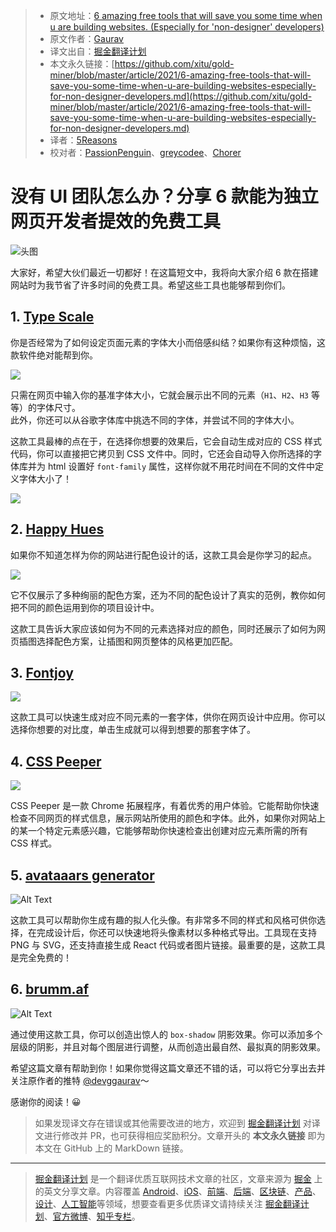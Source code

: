 > * 原文地址：[6 amazing free tools that will save you some time when u are building websites. (Especially for 'non-designer' developers)](https://dev.to/devggaurav/6-amazing-free-tools-that-will-save-you-some-time-when-u-are-building-websites-especially-for-non-designer-developers-2930)
> * 原文作者：[Gaurav](https://dev.to/devggaurav)
> * 译文出自：[掘金翻译计划](https://github.com/xitu/gold-miner)
> * 本文永久链接：[https://github.com/xitu/gold-miner/blob/master/article/2021/6-amazing-free-tools-that-will-save-you-some-time-when-u-are-building-websites-especially-for-non-designer-developers.md](https://github.com/xitu/gold-miner/blob/master/article/2021/6-amazing-free-tools-that-will-save-you-some-time-when-u-are-building-websites-especially-for-non-designer-developers.md)
> * 译者：[5Reasons](https://github.com/5Reasons)
> * 校对者：[PassionPenguin](https://github.com/PassionPenguin)、[greycodee](https://github.com/greycodee)、[Chorer](https://github.com/Chorer)

# 没有 UI 团队怎么办？分享 6 款能为独立网页开发者提效的免费工具

![头图](https://res.cloudinary.com/practicaldev/image/fetch/s--mqNrrPIz--/c_imagga_scale,f_auto,fl_progressive,h_420,q_auto,w_1000/https://dev-to-uploads.s3.amazonaws.com/uploads/articles/17h7em78l1wb1h77yrrq.png)

大家好，希望大伙们最近一切都好！在这篇短文中，我将向大家介绍 6 款在搭建网站时为我节省了许多时间的免费工具。希望这些工具也能够帮到你们。

## 1. [Type Scale](https://type-scale.com/)

你是否经常为了如何设定页面元素的字体大小而倍感纠结？如果你有这种烦恼，这款软件绝对能帮到你。

![](https://res.cloudinary.com/practicaldev/image/fetch/s--j6zjd2dY--/c_limit%2Cf_auto%2Cfl_progressive%2Cq_auto%2Cw_880/https://dev-to-uploads.s3.amazonaws.com/uploads/articles/0u5ijkltjxmtzcyp2g5k.png)

只需在网页中输入你的基准字体大小，它就会展示出不同的元素（`H1`、`H2`、`H3` 等等）的字体尺寸。  
此外，你还可以从谷歌字体库中挑选不同的字体，并尝试不同的字体大小。

这款工具最棒的点在于，在选择你想要的效果后，它会自动生成对应的 CSS 样式代码，你可以直接把它拷贝到 CSS 文件中。同时，它还会自动导入你所选择的字体库并为 html 设置好 `font-family` 属性，这样你就不用花时间在不同的文件中定义字体大小了！

![](https://res.cloudinary.com/practicaldev/image/fetch/s--jkTEwrnn--/c_limit%2Cf_auto%2Cfl_progressive%2Cq_auto%2Cw_880/https://dev-to-uploads.s3.amazonaws.com/uploads/articles/3c5xqeuqihqz6faqu127.png)

## 2. [Happy Hues](https://www.happyhues.co/)

如果你不知道怎样为你的网站进行配色设计的话，这款工具会是你学习的起点。

![](https://res.cloudinary.com/practicaldev/image/fetch/s--5SrLi9Gc--/c_limit%2Cf_auto%2Cfl_progressive%2Cq_auto%2Cw_880/https://dev-to-uploads.s3.amazonaws.com/uploads/articles/etd3hk2vv8yk72uwzufr.png)

它不仅展示了多种绚丽的配色方案，还为不同的配色设计了真实的范例，教你如何把不同的颜色运用到你的项目设计中。

这款工具告诉大家应该如何为不同的元素选择对应的颜色，同时还展示了如何为网页插图选择配色方案，让插图和网页整体的风格更加匹配。

## 3. [Fontjoy](https://fontjoy.com/)

![](https://res.cloudinary.com/practicaldev/image/fetch/s--PrYrhFHW--/c_limit%2Cf_auto%2Cfl_progressive%2Cq_auto%2Cw_880/https://dev-to-uploads.s3.amazonaws.com/uploads/articles/suv06e9nelrjk41sfm87.png)

这款工具可以快速生成对应不同元素的一套字体，供你在网页设计中应用。你可以选择你想要的对比度，单击生成就可以得到想要的那套字体了。

## 4. [CSS Peeper](https://csspeeper.com/)

![](https://res.cloudinary.com/practicaldev/image/fetch/s--1xWc6eIc--/c_limit%2Cf_auto%2Cfl_progressive%2Cq_auto%2Cw_880/https://dev-to-uploads.s3.amazonaws.com/uploads/articles/ni8vyhe00p8haa0iqctv.png)

CSS Peeper 是一款 Chrome 拓展程序，有着优秀的用户体验。它能帮助你快速检查不同网页的样式信息，展示网站所使用的颜色和字体。此外，如果你对网站上的某一个特定元素感兴趣，它能够帮助你快速检查出创建对应元素所需的所有 CSS 样式。

## 5. [avataaars generator](https://getavataaars.com/)

![Alt Text](https://res.cloudinary.com/practicaldev/image/fetch/s--D69kIV3X--/c_limit%2Cf_auto%2Cfl_progressive%2Cq_auto%2Cw_880/https://dev-to-uploads.s3.amazonaws.com/uploads/articles/j6tefcu5g7b0abbki23y.png)

这款工具可以帮助你生成有趣的拟人化头像。有非常多不同的样式和风格可供你选择，在完成设计后，你还可以快速地将头像素材以多种格式导出。工具现在支持 PNG 与 SVG，还支持直接生成 React 代码或者图片链接。最重要的是，这款工具是完全免费的！

## 6. [brumm.af](https://shadows.brumm.af/)

![Alt Text](https://res.cloudinary.com/practicaldev/image/fetch/s--XHa_l-Xt--/c_limit%2Cf_auto%2Cfl_progressive%2Cq_auto%2Cw_880/https://dev-to-uploads.s3.amazonaws.com/uploads/articles/2lnw8xevf2zmfayblwro.png)

通过使用这款工具，你可以创造出惊人的 `box-shadow` 阴影效果。你可以添加多个层级的阴影，并且对每个图层进行调整，从而创造出最自然、最拟真的阴影效果。

希望这篇文章有帮助到你！如果你觉得这篇文章还不错的话，可以将它分享出去并关注原作者的推特 [@devggaurav](//twitter.com/devggaurav)～

感谢你的阅读！😀

> 如果发现译文存在错误或其他需要改进的地方，欢迎到 [掘金翻译计划](https://github.com/xitu/gold-miner) 对译文进行修改并 PR，也可获得相应奖励积分。文章开头的 **本文永久链接** 即为本文在 GitHub 上的 MarkDown 链接。

---

> [掘金翻译计划](https://github.com/xitu/gold-miner) 是一个翻译优质互联网技术文章的社区，文章来源为 [掘金](https://juejin.im) 上的英文分享文章。内容覆盖 [Android](https://github.com/xitu/gold-miner#android)、[iOS](https://github.com/xitu/gold-miner#ios)、[前端](https://github.com/xitu/gold-miner#前端)、[后端](https://github.com/xitu/gold-miner#后端)、[区块链](https://github.com/xitu/gold-miner#区块链)、[产品](https://github.com/xitu/gold-miner#产品)、[设计](https://github.com/xitu/gold-miner#设计)、[人工智能](https://github.com/xitu/gold-miner#人工智能)等领域，想要查看更多优质译文请持续关注 [掘金翻译计划](https://github.com/xitu/gold-miner)、[官方微博](http://weibo.com/juejinfanyi)、[知乎专栏](https://zhuanlan.zhihu.com/juejinfanyi)。
